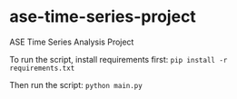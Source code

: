# ase-time-series-project

ASE Time Series Analysis Project

To run the script, install requirements first:
`pip install -r requirements.txt`

Then run the script:
`python main.py`
